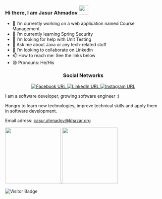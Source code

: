 ### Hi there, I am Jasur Ahmadov <img src="https://raw.githubusercontent.com/aemmadi/aemmadi/master/wave.gif" width="30">

- 🔭 I’m currently working on a web application named Course Management
- 🌱 I’m currently learning Spring Security
- 🤔 I’m looking for help with Unit Testing
- 💬 Ask me about Java or any tech-related stuff
- 👯 I’m looking to collaborate on Linkedin
- 📫 How to reach me: See the links below
- 😄 Pronouns: He/His
<h3 align="center">Social Networks</h3>

<p align="center">
  
<a href="https://www.facebook.com/jasur.ahmadoff">
<img alt="Facebook URL" src="https://img.shields.io/twitter/url?label=Facebook&logo=Facebook&url=https%3A%2F%2Fwww.linkedin.com%2Fin%2Fjasur-ahmadov%2F">
</a>  

<a href="https://www.linkedin.com/in/jasur-ahmadov/">
<img alt="LinkedIn URL" src="https://img.shields.io/twitter/url?label=LinkedIn&logo=LinkedIn&url=https%3A%2F%2Fwww.linkedin.com%2Fin%2Fjasur-ahmadovli-23500b198%2F">
</a> 
  
<a href="https://www.instagram.com/jasur.ahmadoff/">
<img alt="Instagram URL" src="https://img.shields.io/twitter/url?label=Instagram&logo=Instagram&url=https%3A%2F%2Fwww.linkedin.com%2Fin%2Fjasur-ahmadovli-23500b198%2F">
</a>

</p>

I am a software developer, growing software engineer :)

Hungry to learn new technologies, improve technical skills and apply them in software development.

Email adress: casur.ahmadov@khazar.org

<a href="https://github.com/jasur-ahmadov">
  <img height="180em" src="https://github-readme-stats.vercel.app/api?username=jasur-ahmadov&zsh-theme&show_icons=true" />
  <img height="180em" src="https://github-readme-stats.vercel.app/api/top-langs/?username=jasur-ahmadov&zsh-theme&layout=compact" />
</a>

![Visitor Badge](https://visitor-badge.laobi.icu/badge?page_id=jasur-ahmadov)
